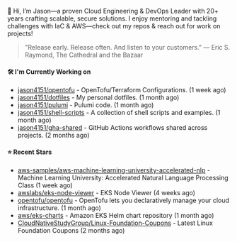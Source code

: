 👋 Hi, I’m Jason—a proven Cloud Engineering & DevOps Leader with 20+ years crafting scalable, secure solutions. I enjoy mentoring and tackling challenges with IaC & AWS—check out my repos & reach out for work on projects!

> "Release early. Release often. And listen to your customers." — Eric S. Raymond, The Cathedral and the Bazaar

#### 🛠️ I'm Currently Working on

- [jason4151/opentofu](https://github.com/jason4151/opentofu) - OpenTofu/Terraform Configurations. (1 week ago)
- [jason4151/dotfiles](https://github.com/jason4151/dotfiles) - My personal dotfiles. (1 month ago)
- [jason4151/pulumi](https://github.com/jason4151/pulumi) - Pulumi code. (1 month ago)
- [jason4151/shell-scripts](https://github.com/jason4151/shell-scripts) - A collection of shell scripts and examples. (1 month ago)
- [jason4151/gha-shared](https://github.com/jason4151/gha-shared) - GitHub Actions workflows shared across projects. (2 months ago)

#### ⭐ Recent Stars

- [aws-samples/aws-machine-learning-university-accelerated-nlp](https://github.com/aws-samples/aws-machine-learning-university-accelerated-nlp) - Machine Learning University: Accelerated Natural Language Processing Class (1 week ago)
- [awslabs/eks-node-viewer](https://github.com/awslabs/eks-node-viewer) - EKS Node Viewer (4 weeks ago)
- [opentofu/opentofu](https://github.com/opentofu/opentofu) - OpenTofu lets you declaratively manage your cloud infrastructure. (1 month ago)
- [aws/eks-charts](https://github.com/aws/eks-charts) - Amazon EKS Helm chart repository (1 month ago)
- [CloudNativeStudyGroup/Linux-Foundation-Coupons](https://github.com/CloudNativeStudyGroup/Linux-Foundation-Coupons) - Latest Linux Foundation Coupons (2 months ago)